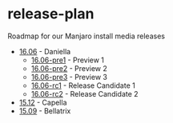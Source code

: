 # release-plan
Roadmap for our Manjaro install media releases

* [16.06](https://github.com/manjaro/release-plan/milestones/16.06) - Daniella
  * [16.06-pre1](https://github.com/manjaro/release-plan/milestones/16.06-pre1) - Preview 1
  * [16.06-pre2](https://github.com/manjaro/release-plan/milestones/16.06-pre2) - Preview 2
  * [16.06-pre3](https://github.com/manjaro/release-plan/milestones/16.06-pre3) - Preview 3
  * [16.06-rc1](https://github.com/manjaro/release-plan/milestones/16.06-rc1) - Release Candidate 1
  * [16.06-rc2](https://github.com/manjaro/release-plan/milestones/16.06-rc2) - Release Candidate 2
* [15.12](https://github.com/manjaro/release-plan/milestones/15.12) - Capella
* [15.09](https://github.com/manjaro/release-plan/milestones/15.09) - Bellatrix
